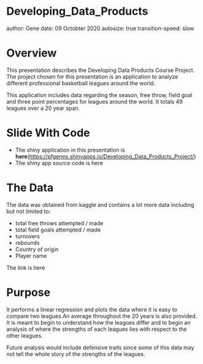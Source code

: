 Developing_Data_Products
========================================================
author: Gene
date: 09 Octobter 2020
autosize: true
transition-speed: slow

Overview
========================================================

This presentation describes the Developing Data Products Course Project. The project chosen for this presentation is an application to analyze different professional basketball leagues around the world. 

This application includes data regarding the season, free throw, field goal and three point percentages for leagues around the world. It totals 49 leagues over a 20 year span.

Slide With Code
========================================================
- The shiny application in this presentation is **here**(https://pfgenes.shinyapps.io/Developing_Data_Products_Project/)
- The shiny app source code is here


The Data
========================================================

The data was obtained from kaggle and contains a lot more data including but not limited to:
- total free throws attempted / made
- total field goals attempted / made
- turnovers
- rebounds
- Country of origin
- Player name

The link is here

Purpose
========================================================

It performs a linear regression and plots the data where it is easy to compare two leagues.An average throughout the 20 years is also provided. It is meant to begin to understand how the leagues differ and to begin an analysis of where the strengths of each leagues lies with respect to the other leagues.

Future analysis would include defensive traits since some of this data may not tell the whole story of the strengths of the leagues.
